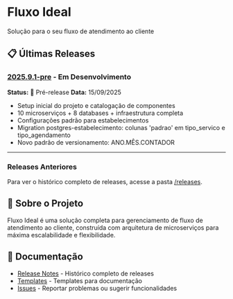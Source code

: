 # Fluxo Ideal
Solução para o seu fluxo de atendimento ao cliente

## 📋 Últimas Releases

### [2025.9.1-pre](releases/2025.9.1-pre/release-notes.md) - Em Desenvolvimento
**Status:** 🔄 Pré-release
**Data:** 15/09/2025
- Setup inicial do projeto e catalogação de componentes
- 10 microserviços + 8 databases + infraestrutura completa
- Configurações padrão para estabelecimentos
- Migration postgres-estabelecimento: colunas 'padrao' em tipo_servico e tipo_agendamento
- Novo padrão de versionamento: ANO.MÊS.CONTADOR

---

### Releases Anteriores
Para ver o histórico completo de releases, acesse a pasta [/releases](releases/).

## 🚀 Sobre o Projeto

Fluxo Ideal é uma solução completa para gerenciamento de fluxo de atendimento ao cliente, construída com arquitetura de microserviços para máxima escalabilidade e flexibilidade.

## 📖 Documentação

- [Release Notes](releases/) - Histórico completo de releases
- [Templates](releases/templates/) - Templates para documentação
- [Issues](https://github.com/seu-usuario/fluxo-ideal/issues) - Reportar problemas ou sugerir funcionalidades
